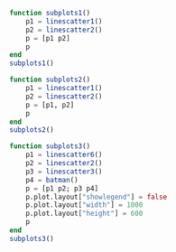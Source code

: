 ```julia
function subplots1()
    p1 = linescatter1()
    p2 = linescatter2()
    p = [p1 p2]
    p
end
subplots1()
```


<div id="efa725bb-5b2e-4e08-89a8-ff0294b33c64"></div>

<script>
   thediv = document.getElementById('efa725bb-5b2e-4e08-89a8-ff0294b33c64');
var data = [{"type":"scatter","yaxis":"y1","y":[10,15,13,17],"xaxis":"x1","x":[1,2,3,4],"mode":"markers"},{"type":"scatter","yaxis":"y1","y":[16,5,11,9],"xaxis":"x1","x":[2,3,4,5],"mode":"lines"},{"type":"scatter","yaxis":"y1","y":[12,9,15,12],"xaxis":"x1","x":[1,2,3,4],"mode":"lines+markers"},{"type":"scatter","yaxis":"y2","y":[1,6,3,6,1],"text":["A-1","A-2","A-3","A-4","A-5"],"name":"Team A","xaxis":"x2","x":[1,2,3,4,5],"mode":"markers","marker":{"size":12}},{"type":"scatter","yaxis":"y2","y":[4,1,7,1,4],"text":["B-a","B-b","B-c","B-d","B-e"],"name":"Team B","xaxis":"x2","x":[1.0,2.0,3.0,4.0,5.0],"mode":"markers","marker":{"size":12}}]
var layout = {"annotations":[{"text":"Data Labels Hover","y":1.0,"font":{"size":16},"xanchor":"center","xref":"paper","showarrow":false,"x":0.775,"yanchor":"bottom","yref":"paper"}],"yaxis2":{"range":[0,8],"domain":[0.0,1.0],"anchor":"x2"},"yaxis1":{"domain":[0.0,1.0],"anchor":"x1"},"xaxis1":{"domain":[0.0,0.45],"anchor":"y1"},"margin":{"r":50,"l":50,"b":50,"t":60},"xaxis2":{"range":[0.75,5.25],"domain":[0.55,1.0],"anchor":"y2"}}

Plotly.plot(thediv, data,  layout, {showLink: false});

 </script>



```julia
function subplots2()
    p1 = linescatter1()
    p2 = linescatter2()
    p = [p1, p2]
    p
end
subplots2()
```


<div id="13cdf948-62b5-4c47-bddd-3733233e9cf2"></div>

<script>
   thediv = document.getElementById('13cdf948-62b5-4c47-bddd-3733233e9cf2');
var data = [{"type":"scatter","yaxis":"y1","y":[10,15,13,17],"xaxis":"x1","x":[1,2,3,4],"mode":"markers"},{"type":"scatter","yaxis":"y1","y":[16,5,11,9],"xaxis":"x1","x":[2,3,4,5],"mode":"lines"},{"type":"scatter","yaxis":"y1","y":[12,9,15,12],"xaxis":"x1","x":[1,2,3,4],"mode":"lines+markers"},{"type":"scatter","yaxis":"y2","y":[1,6,3,6,1],"text":["A-1","A-2","A-3","A-4","A-5"],"name":"Team A","xaxis":"x2","x":[1,2,3,4,5],"mode":"markers","marker":{"size":12}},{"type":"scatter","yaxis":"y2","y":[4,1,7,1,4],"text":["B-a","B-b","B-c","B-d","B-e"],"name":"Team B","xaxis":"x2","x":[1.0,2.0,3.0,4.0,5.0],"mode":"markers","marker":{"size":12}}]
var layout = {"annotations":[{"text":"Data Labels Hover","y":0.36250000000000004,"font":{"size":16},"xanchor":"center","xref":"paper","showarrow":false,"x":0.5,"yanchor":"bottom","yref":"paper"}],"yaxis2":{"range":[0,8],"domain":[5.551115123125783e-17,0.36250000000000004],"anchor":"x2"},"yaxis1":{"domain":[0.6375,1.0],"anchor":"x1"},"xaxis1":{"domain":[0.0,1.0],"anchor":"y1"},"margin":{"r":50,"l":50,"b":50,"t":60},"xaxis2":{"range":[0.75,5.25],"domain":[0.0,1.0],"anchor":"y2"}}

Plotly.plot(thediv, data,  layout, {showLink: false});

 </script>



```julia
function subplots3()
    p1 = linescatter6()
    p2 = linescatter2()
    p3 = linescatter3()
    p4 = batman()
    p = [p1 p2; p3 p4]
    p.plot.layout["showlegend"] = false
    p.plot.layout["width"] = 1000
    p.plot.layout["height"] = 600
    p
end
subplots3()
```


<div id="0b0297e3-2a11-4cbc-93b7-3025e8aba7fd"></div>

<script>
   thediv = document.getElementById('0b0297e3-2a11-4cbc-93b7-3025e8aba7fd');
var data = [{"type":"scatter","yaxis":"y1","y":[53,31],"text":["United States","Canada"],"name":"North America","xaxis":"x1","x":[52698,43117],"mode":"markers","marker":{"line":{"width":0.5,"color":"white"},"size":12,"color":"rgb(164, 194, 244)"}},{"type":"scatter","yaxis":"y1","y":[33,20,13,19,27,19,49,44,38],"text":["Germany","Britain","France","Spain","Italy","Czech Rep.","Greece","Poland"],"name":"Europe","xaxis":"x1","x":[39317,37236,35650,30066,29570,27159,23557,21046,18007],"mode":"markers","marker":{"size":12,"color":"rgb(255, 217, 102)"}},{"type":"scatter","yaxis":"y1","y":[23,42,54,89,14,99,93,70],"text":["Australia","Japan","South Korea","Malaysia","China","Indonesia","Philippines","India"],"name":"Asia/Pacific","xaxis":"x1","x":[42952,37037,33106,17478,9813,5253,4692,3899],"mode":"markers","marker":{"size":12,"color":"rgb(234, 153, 153)"}},{"type":"scatter","yaxis":"y1","y":[43,47,56,80,86,93,80],"text":["Chile","Argentina","Mexico","Venezuela","Venezuela","El Salvador","Bolivia"],"name":"Latin America","xaxis":"x1","x":[19097,18601,15595,13546,12026,7434,5419],"mode":"markers","marker":{"size":12,"color":"rgb(142, 124, 195)"}},{"type":"scatter","yaxis":"y2","y":[1,6,3,6,1],"text":["A-1","A-2","A-3","A-4","A-5"],"name":"Team A","xaxis":"x2","x":[1,2,3,4,5],"mode":"markers","marker":{"size":12}},{"type":"scatter","yaxis":"y2","y":[4,1,7,1,4],"text":["B-a","B-b","B-c","B-d","B-e"],"name":"Team B","xaxis":"x2","x":[1.0,2.0,3.0,4.0,5.0],"mode":"markers","marker":{"size":12}},{"type":"scatter","yaxis":"y3","y":[1,6,3,6,1],"text":["A-1","A-2","A-3","A-4","A-5"],"textfont":{"family":"Raleway, sans-serif"},"name":"Team A","xaxis":"x3","x":[1,2,3,4,5],"textposition":"top center","mode":"markers+text","marker":{"size":12}},{"type":"scatter","yaxis":"y3","y":[4,1,7,1,4],"text":["B-a","B-b","B-c","B-d","B-e"],"textfont":{"family":"Times New Roman"},"name":"Team B","xaxis":"x3","x":[1.0,2.0,3.0,4.0,5.0],"textposition":"bottom center","mode":"markers+text","marker":{"size":12}},{"type":"scatter","yaxis":"y4","y":[2.710523708715754,2.6897765630594064,2.6681798427897228,2.6457127429801117,2.622352892704861,2.598076211353316,2.572856746252052,2.5466664885849566,2.519475164005555,2.491249993600049,2.4619554199448697,2.431552791857877,2.4000000000000004,2.367251053652825,2.3332555866542055,2.2979582774493443,2.2612981642753573,2.223207831315932,2.183612434775485,2.142428528562855,2.099562636671296,2.054909501954889,2.008349916661711,1.9597480054583445,1.908947781541722,1.8557687223952257,1.7999999999999996,1.7413928274780042,1.6796501093370366,1.61441213158606,1.5452362609131385,1.4715672611476631,1.392692297937593,1.3076696830622019,1.2152097324649567,1.1134612334371359,0.9995917534020524,0.8688486399734274,0.711996331107265,0.5052782623950675,0.0,null,2.710523708715754,2.6897765630594064,2.6681798427897228,2.6457127429801117,2.622352892704861,2.598076211353316,2.572856746252052,2.5466664885849566,2.519475164005555,2.491249993600049,2.4619554199448697,2.431552791857877,2.4000000000000004,2.367251053652825,2.3332555866542055,2.2979582774493443,2.2612981642753573,2.223207831315932,2.183612434775485,2.142428528562855,2.099562636671296,2.054909501954889,2.008349916661711,1.9597480054583445,1.908947781541722,1.8557687223952257,1.7999999999999996,1.7413928274780042,1.6796501093370366,1.61441213158606,1.5452362609131385,1.4715672611476631,1.392692297937593,1.3076696830622019,1.2152097324649567,1.1134612334371359,0.9995917534020524,0.8688486399734274,0.711996331107265,0.5052782623950675,0.0],"showlegend":false,"name":"wings 1","xaxis":"x4","x":[-3.0,-3.1,-3.2,-3.3,-3.4,-3.5,-3.6,-3.7,-3.8,-3.9,-4.0,-4.1,-4.2,-4.3,-4.4,-4.5,-4.6,-4.7,-4.8,-4.9,-5.0,-5.1,-5.2,-5.3,-5.4,-5.5,-5.6,-5.7,-5.8,-5.9,-6.0,-6.1,-6.2,-6.3,-6.4,-6.5,-6.6,-6.7,-6.8,-6.9,-7.0,0.0,3.0,3.1,3.2,3.3,3.4,3.5,3.6,3.7,3.8,3.9,4.0,4.1,4.2,4.3,4.4,4.5,4.6,4.7,4.8,4.9,5.0,5.1,5.2,5.3,5.4,5.5,5.6,5.7,5.8,5.9,6.0,6.1,6.2,6.3,6.4,6.5,6.6,6.7,6.8,6.9,7.0],"marker":{"color":"black"}},{"type":"scatter","yaxis":"y4","y":[-2.4619554199448697,-2.431552791857877,-2.4000000000000004,-2.367251053652825,-2.3332555866542055,-2.2979582774493443,-2.2612981642753573,-2.223207831315932,-2.183612434775485,-2.142428528562855,-2.099562636671296,-2.054909501954889,-2.008349916661711,-1.9597480054583445,-1.908947781541722,-1.8557687223952253,-1.7999999999999996,-1.7413928274780042,-1.6796501093370366,-1.6144121315860598,-1.5452362609131385,-1.4715672611476618,-1.392692297937593,-1.3076696830622019,-1.2152097324649567,-1.1134612334371359,-0.9995917534020515,-0.8688486399734274,-0.7119963311072622,-0.5052782623950675,-0.0,null,-2.4619554199448697,-2.431552791857877,-2.4000000000000004,-2.367251053652825,-2.3332555866542055,-2.2979582774493443,-2.2612981642753573,-2.223207831315932,-2.183612434775485,-2.142428528562855,-2.099562636671296,-2.054909501954889,-2.008349916661711,-1.9597480054583445,-1.908947781541722,-1.8557687223952253,-1.7999999999999996,-1.7413928274780042,-1.6796501093370366,-1.6144121315860598,-1.5452362609131385,-1.4715672611476618,-1.392692297937593,-1.3076696830622019,-1.2152097324649567,-1.1134612334371359,-0.9995917534020515,-0.8688486399734274,-0.7119963311072622,-0.5052782623950675,-0.0],"showlegend":false,"name":"wings 2","xaxis":"x4","x":[-4.0,-4.1,-4.2,-4.3,-4.4,-4.5,-4.6,-4.7,-4.8,-4.9,-5.0,-5.1,-5.2,-5.3,-5.4,-5.5,-5.6,-5.7,-5.8,-5.9,-6.0,-6.1,-6.2,-6.3,-6.4,-6.5,-6.6,-6.7,-6.8,-6.9,-7.0,0.0,4.0,4.1,4.2,4.3,4.4,4.5,4.6,4.7,4.8,4.9,5.0,5.1,5.2,5.3,5.4,5.5,5.6,5.7,5.8,5.9,6.0,6.1,6.2,6.3,6.4,6.5,6.6,6.7,6.8,6.9,7.0],"marker":{"color":"black"}},{"type":"scatter","yaxis":"y4","y":[1.7000000000000002,1.652501564456182,1.6100251257867602,1.5726280066714808,1.5404082057734576,1.5135083268962917,1.4921215971661086,1.4765006004804806,1.4669697220176638,1.463942890050825,1.467949192431123,1.4796706911509934,1.5,1.5301315846429335,1.57171431429143,1.6271243444677048,1.7000000000000002,1.796434624714726,1.9282202112918654,2.12550020016016,2.7,null,1.7000000000000002,1.652501564456182,1.6100251257867602,1.5726280066714808,1.5404082057734576,1.5135083268962917,1.4921215971661086,1.4765006004804806,1.4669697220176638,1.463942890050825,1.467949192431123,1.4796706911509934,1.5,1.5301315846429335,1.57171431429143,1.6271243444677048,1.7000000000000002,1.796434624714726,1.9282202112918654,2.12550020016016,2.7],"showlegend":false,"name":"Shoulders","xaxis":"x4","x":[-1.0,-1.1,-1.2,-1.3,-1.4,-1.5,-1.6,-1.7,-1.8,-1.9,-2.0,-2.1,-2.2,-2.3,-2.4,-2.5,-2.6,-2.7,-2.8,-2.9,-3.0,0.0,1.0,1.1,1.2,1.3,1.4,1.5,1.6,1.7,1.8,1.9,2.0,2.1,2.2,2.3,2.4,2.5,2.6,2.7,2.8,2.9,3.0],"marker":{"color":"black"}},{"type":"scatter","yaxis":"y4","y":[-3.0,-2.5150191965550235,-2.3036363636363637,-2.144038975327533,-2.0145454545454546,-1.906701868942834,-1.8162121337361046,-1.740606253128509,-1.678385921068547,-1.6286489265297437,-1.5909090909090908,-1.56501256289338,-1.5511131937958198,-1.549697162219418,-1.5616666791906502,-1.588520050761016,-1.6327272727272728,-1.6985844298729877,-1.7945454545454547,-1.942291923827751,-2.3636363636363638,-1.9150191965550236,-1.7400000000000002,-1.616766248054806,-1.5236363636363635,-1.4521564143973795,-1.3980303155542866,-1.358788071310327,-1.3329313756140015,-1.3195580174388346,-1.3181818181818183,-1.3286489265297439,-1.3511131937958198,-1.3860607985830544,-1.4343939519179227,-1.497610959851925,-1.5781818181818181,-1.6804026116911697,-1.812727272727273,-1.996837378373205,-2.4545454545454546,null,-3.0,-2.5150191965550235,-2.3036363636363637,-2.144038975327533,-2.0145454545454546,-1.906701868942834,-1.8162121337361046,-1.740606253128509,-1.678385921068547,-1.6286489265297437,-1.5909090909090908,-1.56501256289338,-1.5511131937958198,-1.549697162219418,-1.5616666791906502,-1.588520050761016,-1.6327272727272728,-1.6985844298729877,-1.7945454545454547,-1.942291923827751,-2.3636363636363638,-1.9150191965550236,-1.7400000000000002,-1.616766248054806,-1.5236363636363635,-1.4521564143973795,-1.3980303155542866,-1.358788071310327,-1.3329313756140015,-1.3195580174388346,-1.3181818181818183,-1.3286489265297439,-1.3511131937958198,-1.3860607985830544,-1.4343939519179227,-1.497610959851925,-1.5781818181818181,-1.6804026116911697,-1.812727272727273,-1.996837378373205,-2.4545454545454546],"showlegend":false,"name":"Bottom","xaxis":"x4","x":[-0.0,-0.1,-0.2,-0.3,-0.4,-0.5,-0.6,-0.7,-0.8,-0.9,-1.0,-1.1,-1.2,-1.3,-1.4,-1.5,-1.6,-1.7,-1.8,-1.9,-2.0,-2.1,-2.2,-2.3,-2.4,-2.5,-2.6,-2.7,-2.8,-2.9,-3.0,-3.1,-3.2,-3.3,-3.4,-3.5,-3.6,-3.7,-3.8,-3.9,-4.0,0.0,0.0,0.1,0.2,0.3,0.4,0.5,0.6,0.7,0.8,0.9,1.0,1.1,1.2,1.3,1.4,1.5,1.6,1.7,1.8,1.9,2.0,2.1,2.2,2.3,2.4,2.5,2.6,2.7,2.8,2.9,3.0,3.1,3.2,3.3,3.4,3.5,3.6,3.7,3.8,3.9,4.0],"marker":{"color":"black"}},{"type":"scatter","yaxis":"y4","y":[1.7,1.7,2.6,0.9,null,1.7,1.7,2.6,0.9],"showlegend":false,"name":"head","xaxis":"x4","x":[-0.0,-0.5,-0.8,-1.0,0.0,0.0,0.5,0.8,1.0],"marker":{"color":"black"}}]
var layout = {"annotations":[{"text":"Quarter 1 Growth","y":1.0,"font":{"size":16},"xanchor":"center","xref":"paper","showarrow":false,"x":0.225,"yanchor":"bottom","yref":"paper"},{"text":"Data Labels on the Plot","y":0.36250000000000004,"font":{"size":16},"xanchor":"center","xref":"paper","showarrow":false,"x":0.225,"yanchor":"bottom","yref":"paper"},{"text":"Data Labels Hover","y":1.0,"font":{"size":16},"xanchor":"center","xref":"paper","showarrow":false,"x":0.775,"yanchor":"bottom","yref":"paper"},{"text":"Batman","y":0.36250000000000004,"font":{"size":16},"xanchor":"center","xref":"paper","showarrow":false,"x":0.775,"yanchor":"bottom","yref":"paper"}],"width":1000,"showlegend":false,"yaxis2":{"range":[0,8],"domain":[0.6375,1.0],"anchor":"x2"},"xaxis2":{"range":[0.75,5.25],"domain":[0.55,1.0],"anchor":"y2"},"yaxis3":{"range":[0,8],"domain":[5.551115123125783e-17,0.36250000000000004],"anchor":"x3"},"xaxis3":{"range":[0.75,5.25],"domain":[0.0,0.45],"anchor":"y3"},"margin":{"r":50,"l":50,"b":50,"t":60},"height":600,"xaxis1":{"domain":[0.0,0.45],"title":"GDP per Capita","showgrid":false,"zeroline":false,"anchor":"y1"},"yaxis1":{"showline":false,"domain":[0.6375,1.0],"title":"Percent","anchor":"x1"},"yaxis4":{"domain":[5.551115123125783e-17,0.36250000000000004],"anchor":"x4"},"xaxis4":{"domain":[0.55,1.0],"anchor":"y4"}}

Plotly.plot(thediv, data,  layout, {showLink: false});

 </script>



